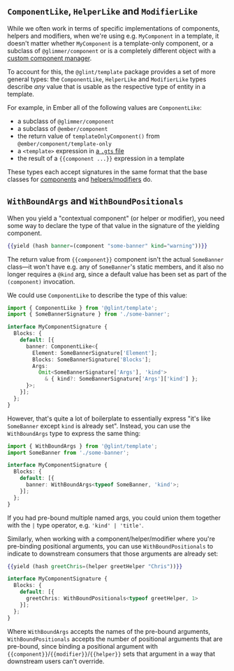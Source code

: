 ## `ComponentLike`, `HelperLike` and `ModifierLike`

While we often work in terms of specific implementations of components, helpers and modifiers, when we're using e.g. `MyComponent` in a template, it doesn't matter whether `MyComponent` is a template-only component, or a subclass of `@glimmer/component` or is a completely different object with a [custom component manager](https://github.com/emberjs/rfcs/blob/master/text/0213-custom-components.md).

To account for this, the `@glint/template` package provides a set of more general types: the `ComponentLike`, `HelperLike` and `ModifierLike` types describe _any_ value that is usable as the respective type of entity in a template.

For example, in Ember all of the following values are `ComponentLike`:

 - a subclass of `@glimmer/component`
 - a subclass of `@ember/component`
 - the return value of `templateOnlyComponent()` from `@ember/component/template-only`
 - a `<template>` expression in [a `.gts` file](https://github.com/emberjs/rfcs/blob/master/text/0779-first-class-component-templates.md)
 - the result of a `{{component ...}}` expression in a template

These types each accept signatures in the same format that the base classes for [components](./ember/component-signatures.md) and [helpers/modifiers](./ember/helper-and-modifier-signatures.md) do.

## `WithBoundArgs` and `WithBoundPositionals`

When you yield a "contextual component" (or helper or modifier), you need some way to declare the type of that value in the signature of the yielding component. 

```handlebars
{{yield (hash banner=(component "some-banner" kind="warning"))}}
```

The return value from `{{component}}` component isn't the actual `SomeBanner` class—it won't have e.g. any of `SomeBanner`'s static members, and it also no longer requires a `@kind` arg, since a default value has been set as part of the `(component)` invocation.

We could use `ComponentLike` to describe the type of this value:

```typescript
import { ComponentLike } from '@glint/template';
import { SomeBannerSignature } from './some-banner';

interface MyComponentSignature {
  Blocks: {
    default: [{
      banner: ComponentLike<{
        Element: SomeBannerSignature['Element'];
        Blocks: SomeBannerSignature['Blocks'];
        Args: 
          Omit<SomeBannerSignature['Args'], 'kind'> 
            & { kind?: SomeBannerSignature['Args']['kind'] };
      }>;
    }];
  };
}
```

However, that's quite a lot of boilerplate to essentially express "it's like `SomeBanner` except `kind` is already set". Instead, you can use the `WithBoundArgs` type to express the same thing:

```typescript
import { WithBoundArgs } from '@glint/template';
import SomeBanner from './some-banner';

interface MyComponentSignature {
  Blocks: {
    default: [{
      banner: WithBoundArgs<typeof SomeBanner, 'kind'>;
    }];
  };
}
```

If you had pre-bound multiple named args, you could union them together with the `|` type operator, e.g. `'kind' | 'title'`.

Similarly, when working with a component/helper/modifier where you're pre-binding positional arguments, you can use `WithBoundPositionals` to indicate to downstream consumers that those arguments are already set:

```handlebars
{{yield (hash greetChris=(helper greetHelper "Chris"))}}
```

```typescript
interface MyComponentSignature {
  Blocks: {
    default: [{
      greetChris: WithBoundPositionals<typeof greetHelper, 1>
    }];
  };
}
```

Where `WithBoundArgs` accepts the names of the pre-bound arguments, `WithBoundPositionals` accepts the number of positional arguments that are pre-bound, since binding a positional argument with `{{component}}`/`{{modifier}}`/`{{helper}}` sets that argument in a way that downstream users can't override.
